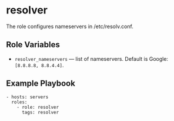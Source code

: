 resolver
=========

The role configures nameservers in /etc/resolv.conf.

Role Variables
--------------

* `resolver_nameservers` — list of nameservers. Default is Google: `[8.8.8.8, 8.8.4.4]`.

Example Playbook
----------------

```
- hosts: servers
  roles:
    - role: resolver
      tags: resolver
```
